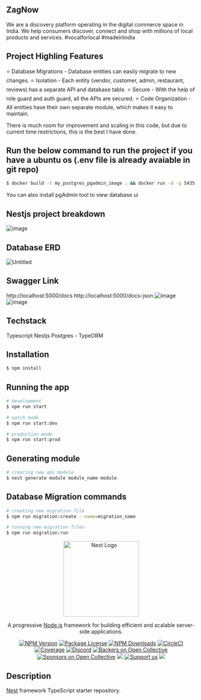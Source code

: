 ## ZagNow
We are a discovery platform operating in the digital commerce space in India. We help consumers discover, connect and shop with millions of local products and services. #vocalforlocal #madeinIndia

## Project Highling Features

⭐ Database Migrations - Database entities can easily migrate to new changes.
⭐ Isolation - Each entity (vendor, customer, admin, restaurant, reviews) has a separate API and database table.
⭐ Secure - With the help of role guard and auth guard, all the APIs are secured.
⭐ Code Organization - All entities have their own separate module, which makes it easy to maintain.

There is much room for improvement and scaling in this code, but due to current time restrictions, this is the best I have done.

## Run the below command to run the project if you have a ubuntu os (.env file is already avaiable in git repo)
```bash
$ docker build -t my_postgres_pgadmin_image . && docker run -d -p 5435:5432 -p 5052:5050 --name my_postgres_pgadmin_container my_postgres_pgadmin_image && npm install && npm run build && node dist/main.js 
```
You can also install pgAdmin tool to view database ui

## Nestjs project breakdown
![image](https://github.com/amogh-chavan/zagnow/assets/55050758/c98b8391-c4f2-44dd-afb0-f238b89cdd4b)




## Database ERD 
![Untitled](https://github.com/amogh-chavan/zagnow/assets/55050758/d2c47f30-c006-4bad-8a17-bb7f8d298c24)

## Swagger Link
http://localhost:5000/docs
http://localhost:5000/docs-json 
![image](https://github.com/amogh-chavan/zagnow/assets/55050758/12b491d6-a1e7-4720-b71f-9dfb71124880)
![image](https://github.com/amogh-chavan/zagnow/assets/55050758/22e747e2-d8e8-4527-8857-917a8f729976)

## Techstack
Typescript
Nestjs
Postgres - TypeORM


## Installation

```bash
$ npm install
```

## Running the app

```bash
# development
$ npm run start

# watch mode
$ npm run start:dev

# production mode
$ npm run start:prod
```

## Generating module
```bash
# creating new api module
$ nest generate module module_name module
```

## Database Migration commands

```bash
# creating new migration file
$ npm run migration:create --name=migration_name

# running new migration files
$ npm run migration:run
```
<p align="center">
  <a href="http://nestjs.com/" target="blank"><img src="https://nestjs.com/img/logo-small.svg" width="200" alt="Nest Logo" /></a>
</p>

[circleci-image]: https://img.shields.io/circleci/build/github/nestjs/nest/master?token=abc123def456
[circleci-url]: https://circleci.com/gh/nestjs/nest

  <p align="center">A progressive <a href="http://nodejs.org" target="_blank">Node.js</a> framework for building efficient and scalable server-side applications.</p>
    <p align="center">
<a href="https://www.npmjs.com/~nestjscore" target="_blank"><img src="https://img.shields.io/npm/v/@nestjs/core.svg" alt="NPM Version" /></a>
<a href="https://www.npmjs.com/~nestjscore" target="_blank"><img src="https://img.shields.io/npm/l/@nestjs/core.svg" alt="Package License" /></a>
<a href="https://www.npmjs.com/~nestjscore" target="_blank"><img src="https://img.shields.io/npm/dm/@nestjs/common.svg" alt="NPM Downloads" /></a>
<a href="https://circleci.com/gh/nestjs/nest" target="_blank"><img src="https://img.shields.io/circleci/build/github/nestjs/nest/master" alt="CircleCI" /></a>
<a href="https://coveralls.io/github/nestjs/nest?branch=master" target="_blank"><img src="https://coveralls.io/repos/github/nestjs/nest/badge.svg?branch=master#9" alt="Coverage" /></a>
<a href="https://discord.gg/G7Qnnhy" target="_blank"><img src="https://img.shields.io/badge/discord-online-brightgreen.svg" alt="Discord"/></a>
<a href="https://opencollective.com/nest#backer" target="_blank"><img src="https://opencollective.com/nest/backers/badge.svg" alt="Backers on Open Collective" /></a>
<a href="https://opencollective.com/nest#sponsor" target="_blank"><img src="https://opencollective.com/nest/sponsors/badge.svg" alt="Sponsors on Open Collective" /></a>
  <a href="https://paypal.me/kamilmysliwiec" target="_blank"><img src="https://img.shields.io/badge/Donate-PayPal-ff3f59.svg"/></a>
    <a href="https://opencollective.com/nest#sponsor"  target="_blank"><img src="https://img.shields.io/badge/Support%20us-Open%20Collective-41B883.svg" alt="Support us"></a>
  <a href="https://twitter.com/nestframework" target="_blank"><img src="https://img.shields.io/twitter/follow/nestframework.svg?style=social&label=Follow"></a>
</p>
  <!--[![Backers on Open Collective](https://opencollective.com/nest/backers/badge.svg)](https://opencollective.com/nest#backer)
  [![Sponsors on Open Collective](https://opencollective.com/nest/sponsors/badge.svg)](https://opencollective.com/nest#sponsor)-->

## Description

[Nest](https://github.com/nestjs/nest) framework TypeScript starter repository.
